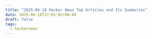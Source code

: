 ```yaml
---
title: "2025-06-18 Hacker News Top Articles and Its Summaries"
date: 2025-06-18T17:01:02+08:06
draft: false
tags:
  - hackernews
---
```


